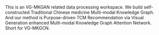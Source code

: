 This is an VG-MKGAN related data processing workspace.
We build self-constructed Traditional Chinese medicine Multi-modal Knowledge Graph.
And our method is Purpose-driven TCM Recommendation via Visual Generation enhanced Multi-modal Knowledge Graph Attention Network.
Short for VG-MKGCN.
